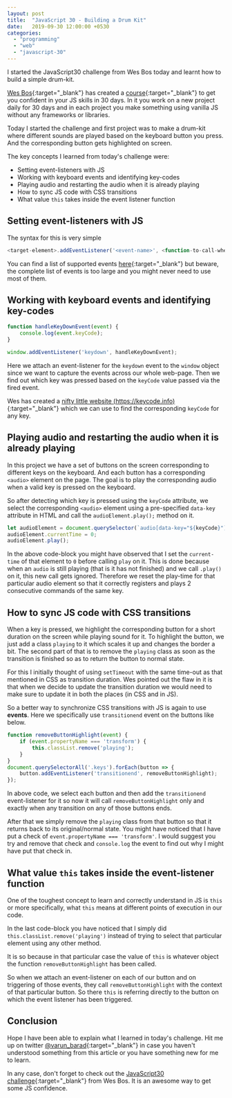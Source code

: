 ```yaml
---
layout: post
title:  "JavaScript 30 - Building a Drum Kit"
date:   2019-09-30 12:00:00 +0530
categories:
  - "programming"
  - "web"
  - "javascript-30"
---
```


I started the JavaScript30 challenge from Wes Bos today and learnt how to build a simple drum-kit. 

<!-- end excerpt -->

[Wes Bos][wes-bos-website]{:target="_blank"} has created a [course][js-30-website]{:target="_blank"} to get you confident in your JS skills in 30 days. In it you work on a new project daily for 30 days and in each project you make something using vanilla JS without any frameworks or libraries.

Today I started the challenge and first project was to make a drum-kit where different sounds are played based on the keyboard button you press. And the corresponding button gets highlighted on screen.

The key concepts I learned from today's challenge were:

- Setting event-listeners with JS
- Working with keyboard events and identifying key-codes
- Playing audio and restarting the audio when it is already playing
- How to sync JS code with CSS transitions
- What value `this` takes inside the event listener function

## Setting event-listeners with JS

The syntax for this is very simple

```javascript
<target-element>.addEventListener('<event-name>', <function-to-call-when-event-is-fired>);
```

You can find a list of supported events [here][js-dom-events-list]{:target="_blank"} but beware, the complete list of events is too large and you might never need to use most of them.

## Working with keyboard events and identifying key-codes

```javascript
function handleKeyDownEvent(event) {
    console.log(event.keyCode);
}

window.addEventListener('keydown', handleKeyDownEvent);
```

Here we attach an event-listener for the `keydown` event to the `window` object since we want to capture the events across our whole web-page.
Then we find out which key was pressed based on the `keyCode` value passed via the fired event.

Wes has created a [nifty little website (https://keycode.info)][keycode-info-website]{:target="_blank"} which we can use to find the corresponding `keyCode` for any key.

## Playing audio and restarting the audio when it is already playing

In this project we have a set of buttons on the screen corresponding to different keys on the keyboard. And each button has a corresponding `<audio>` element on the page. The goal is to play the corresponding audio when a valid key is pressed on the keyboard.

So after detecting which key is pressed using the `keyCode` attribute, we select the corresponding `<audio>` element using a pre-specified `data-key` attribute in HTML and call the `audioElement.play();` method on it.

```javascript
let audioElement = document.querySelector(`audio[data-key="${keyCode}"]`);
audioElement.currentTime = 0;
audioElement.play();
```

In the above code-block you might have observed that I set the `current-time` of that element to `0` before calling `play` on it. This is done because when an `audio` is still playing (that is it has not finished) and we call `.play()` on it, this new call gets ignored. Therefore we reset the play-time for that particular audio element so that it correctly registers and plays 2 consecutive commands of the same key.

## How to sync JS code with CSS transitions

When a key is pressed, we highlight the corresponding button for a short duration on the screen while playing sound for it. To highlight the button, we just add a class `playing` to it which scales it up and changes the border a bit. The second part of that is to remove the `playing` class as soon as the transition is finished so as to return the button to normal state.

For this I initially thought of using `setTimeout` with the same time-out as that mentioned in CSS as transition duration. Wes pointed out the flaw in it is that when we decide to update the transition duration we would need to make sure to update it in both the places (in CSS and in JS).

So a better way to synchronize CSS transitions with JS is again to use __events__. Here we specifically use `transitionend` event on the buttons like below.

```javascript
function removeButtonHighlight(event) {
    if (event.propertyName === 'transform') {
        this.classList.remove('playing');
    }
}
document.querySelectorAll('.keys').forEach(button => {
    button.addEventListener('transitionend', removeButtonHighlight);
});
```

In above code, we select each button and then add the `transitionend` event-listener for it so now it will call `removeButtonHighlight` only and exactly when any transition on any of those buttons ends.

After that we simply remove the `playing` class from that button so that it returns back to its original/normal state. You might have noticed that I have put a check of `event.propertyName === 'transform'`. I would suggest you try and remove that check and `console.log` the event to find out why I might have put that check in.

## What value `this` takes inside the event-listener function

One of the toughest concept to learn and correctly understand in JS is `this` or more specifically, what `this` means at different points of execution in our code.

In the last code-block you have noticed that I simply did `this.classList.remove('playing')` instead of trying to select that particular element using any other method.

It is so because in that particular case the value of `this` is whatever object the function `removeButtonHighlight` has been called.

So when we attach an event-listener on each of our button and on triggering of those events, they call `removeButtonHighlight` with the context of that particular button. So there `this` is referring directly to the button on which the event listener has been triggered.

## Conclusion

Hope I have been able to explain what I learned in today's challenge. Hit me up on twitter [@varun_barad][varun-twitter]{:target="_blank"} in case you haven't understood something from this article or you have something new for me to learn.

In any case, don't forget to check out the [JavaScript30 challenge][js-30-website]{:target="_blank"} from Wes Bos. It is an awesome way to get some JS confidence.

[wes-bos-website]: https://wesbos.com
[js-30-website]: https://javascript30.com
[js-dom-events-list]: https://developer.mozilla.org/en-US/docs/Web/Events
[keycode-info-website]: https://keycode.info
[varun-twitter]: https://twitter.com/varun_barad
